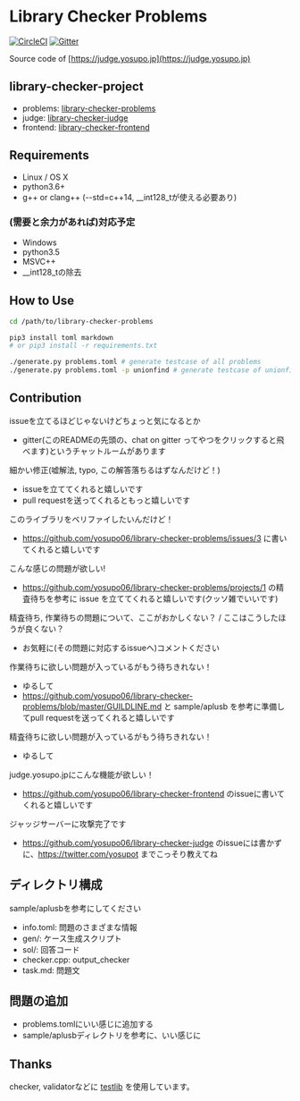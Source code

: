 # Library Checker Problems

[![CircleCI](https://circleci.com/gh/yosupo06/library-checker-problems/tree/master.svg?style=svg)](https://circleci.com/gh/yosupo06/library-checker-problems/tree/master)
[![Gitter](https://badges.gitter.im/library-checker-problems/community.svg)](https://gitter.im/library-checker-problems/community?utm_source=badge&utm_medium=badge&utm_campaign=pr-badge)

Source code of [https://judge.yosupo.jp](https://judge.yosupo.jp)

## library-checker-project

- problems: [library-checker-problems](https://github.com/yosupo06/library-checker-problems)
- judge: [library-checker-judge](https://github.com/yosupo06/library-checker-judge)
- frontend: [library-checker-frontend](https://github.com/yosupo06/library-checker-frontend)

## Requirements

- Linux / OS X
- python3.6+
- g++ or clang++ (--std=c++14, __int128_tが使える必要あり)

### (需要と余力があれば)対応予定

- Windows
- python3.5
- MSVC++
- __int128_tの除去

## How to Use

```sh
cd /path/to/library-checker-problems

pip3 install toml markdown
# or pip3 install -r requirements.txt

./generate.py problems.toml # generate testcase of all problems
./generate.py problems.toml -p unionfind # generate testcase of unionfind
```

## Contribution

issueを立てるほどじゃないけどちょっと気になるとか

- gitter(このREADMEの先頭の、chat on gitter ってやつをクリックすると飛べます)というチャットルームがあります

細かい修正(嘘解法, typo, この解答落ちるはずなんだけど！)

- issueを立ててくれると嬉しいです
- pull requestを送ってくれるともっと嬉しいです

このライブラリをベリファイしたいんだけど！

- https://github.com/yosupo06/library-checker-problems/issues/3 に書いてくれると嬉しいです

こんな感じの問題が欲しい!

- https://github.com/yosupo06/library-checker-problems/projects/1 の精査待ちを参考に issue を立ててくれると嬉しいです(クッソ雑でいいです)

精査待ち, 作業待ちの問題について、ここがおかしくない？ / ここはこうしたほうが良くない？

- お気軽に(その問題に対応するissueへ)コメントください

作業待ちに欲しい問題が入っているがもう待ちきれない！

- ゆるして
- https://github.com/yosupo06/library-checker-problems/blob/master/GUILDLINE.md と sample/aplusb を参考に準備してpull requestを送ってくれると嬉しいです

精査待ちに欲しい問題が入っているがもう待ちきれない！

- ゆるして

judge.yosupo.jpにこんな機能が欲しい！

- https://github.com/yosupo06/library-checker-frontend のissueに書いてくれると嬉しいです

ジャッジサーバーに攻撃完了です

- https://github.com/yosupo06/library-checker-judge のissueには書かずに、https://twitter.com/yosupot までこっそり教えてね

## ディレクトリ構成

sample/aplusbを参考にしてください

- info.toml: 問題のさまざまな情報
- gen/: ケース生成スクリプト
- sol/: 回答コード
- checker.cpp: output_checker
- task.md: 問題文

## 問題の追加

- problems.tomlにいい感じに追加する
- sample/aplusbディレクトリを参考に、いい感じに

## Thanks

checker, validatorなどに [testlib](https://github.com/MikeMirzayanov/testlib) を使用しています。
